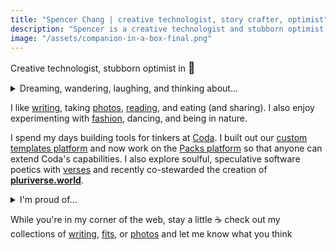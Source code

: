 ```yaml
---
title: "Spencer Chang | creative technologist, story crafter, optimist"
description: "Spencer is a creative technologist and stubborn optimist in San Francisco. He creates playful and intimate software and crafts stories through words and lenses."
image: "/assets/companion-in-a-box-final.png"
---
```


Creative technologist, stubborn optimist in <span style="font-size: 125%;">🌉</span>

<p>
    <details>
        <summary>Dreaming, wandering, laughing, and thinking about...</summary>
        <div>
            <ul class="noPadding">
            <li>
                <b>creative agency</b> <br/> how we can give users more <a href="/posts/take-back-the-future-response">agency</a> in the software they use or are used by every day and what does a healthy relationship with <a href="/posts/technology-paradox">technology look like</a>?
            </li>
            <li>
                <b><a href="https://mmm.page/helena.soft_tech">soft tech</a></b> <br/> how do we create software that encourages tinkering and authentic expression, where making crazy connections is necessary rather than a nuisance?
            </li>
            <li>
                <b>people over systems</b> <br/> what sort of systems do we need to create a society that cares about enabling every person to live with the <a href="/experiments/100posts/privilege-of-dreams">privilege to pursue their dreams</a> and create something that they can truly own?
            </li>
            <li>
                <b>authentic <a href="/experiments/100posts/unstoppable-expression">expression</a></b> <br/> how do we create environments that provide a <a href="/experiments/100posts/low-pressure-contexts">low-pressure context</a> for people to fail and learn and scale that <a href="/experiments/100posts/trust">trust</a> beyond small local communities?
            </li>
            <li>
                <b>living fully</b> <br/> how do we live more fully and <a href="/experiments/100posts/intensity">intensely</a> and learn to trust ourselves to <a href="/experiments/100posts/opportunity">express ourselves</a> without caveats?
            </li>
            </ul>
        </div>
    </details>
</p>


I like <a href="#summaryList">writing</a>, taking <a href="/photos">photos</a>, <a href="https://www.goodreads.com/user/show/93224420-spencer-chang">reading</a>, and eating (and sharing). I also enjoy experimenting with <a href="/fits">fashion</a>, dancing, and being in nature.


I spend my days building tools for tinkers at <a id="coda" href="https://coda.io">Coda</a>. I built out our <a href="/posts/rituals-remixing">custom templates platform</a> and now work on the <a href="https://coda.io/packsbeta">Packs platform</a> so that anyone can extend Coda's capabilities. I also explore soulful, speculative software poetics with <a href="https://verses.xyz" id="verses">verses</a> and recently co-stewarded the creation of <b  id="pluriverse"><a href="https://pluriverse.world">pluriverse.world</a></b>.

<p>
    <details>
    <summary>I'm proud of...</summary>
    <div>
        <ul class="noPadding">
        <li>My <a href="/fits">Fits Stream</a>, an auto-stream of my daily outfits.</li>
        <li><a href="https://pluriverse.world">Towards a Digital Pluriverse</a>: An interactive, participatory essay proposing the "pluriverse" as a new banner for the community to rally around for how we look at imagining a "new web." It is co-created with visitors and readers of the site.</li>
        <li><a href="/experiments/100posts">100 mini-essays</a>: A collection of 100 posts I've written in 2021, comprising personal essays, poems, short stories, and more.</li>
        <li><a href="/posts/everyday-magic">Everyday Magic</a> essay for <a href="https://reboothq.substack.com/">reboot</a></li> on the magic of the technology and why we need to and how we make it accessible to everyone.
        </ul>
    </div>
    </details>
</p>

While you're in my corner of the web, stay a little ☕️ check out my collections of <a href="/posts">writing</a>, <a href="/fits">fits</a>, or <a href="/photos">photos</a> and let me know what you think
